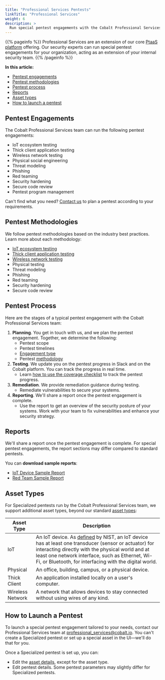 ```yaml
---
title: "Professional Services Pentests"
linkTitle: "Professional Services"
weight: 6
description: >
  Run special pentest engagements with the Cobalt Professional Services team.
---
```


{{% pageinfo %}}
Professional Services are an extension of our core [PtaaS platform](https://www.cobalt.io/ptaas) offering. Our security experts can run special pentest engagements for your organization, acting as an extension of your internal security team.
{{% /pageinfo %}}

**In this article:**

- [Pentest engagements](#pentest-engagements)
- [Pentest methodologies](#pentest-methodologies)
- [Pentest process](#pentest-process)
- [Reports](#reports)
- [Asset types](#asset-types)
- [How to launch a pentest](#how-to-launch-a-pentest)

## Pentest Engagements

The Cobalt Professional Services team can run the following pentest engagements:

- IoT ecosystem testing
- Thick client application testing
- Wireless network testing
- Physical social engineering
- Threat modeling
- Phishing
- Red teaming
- Security hardening
- Secure code review
- Pentest program management

Can't find what you need? [Contact us](mailto:professional_services@cobalt.io) to plan a pentest according to your requirements.

## Pentest Methodologies

We follow pentest methodologies based on the industry best practices. Learn more about each methodology:

- [IoT ecosystem testing](/professional-services/methodologies/iot/)
- [Thick client application testing](/professional-services/methodologies/thick-client/)
- [Wireless network testing](/professional-services/methodologies/wireless-network/)
- Physical testing
- Threat modeling
- Phishing
- Red teaming
- Security hardening
- Secure code review

## Pentest Process

Here are the stages of a typical pentest engagement with the Cobalt Professional Services team:

1. **Planning**. You get in touch with us, and we plan the pentest engagement. Together, we determine the following:
    - Pentest scope
    - Pentest timelines
    - [Engagement type](#pentest-engagements)
    - Pentest [methodology](#pentest-methodologies)
1. **Testing**. We update you on the pentest progress in Slack and on the Cobalt platform. You can track the progress in real time.
    - Learn [how to use the coverage checklist](/platform-deep-dive/pentests/pentest-process/coverage-checklist/) to track the pentest progress.
1. **Remediation**. We provide remediation guidance during testing.
    - Remediate vulnerabilities to secure your systems.
1. **Reporting**. We'll share a report once the pentest engagement is complete.
    - Use the report to get an overview of the security posture of your systems. Work with your team to fix vulnerabilities and enhance your security strategy.

## Reports

We'll share a report once the pentest engagement is complete. For special pentest engagements, the report sections may differ compared to standard pentests.

You can **download sample reports**:

- [IoT Device Sample Report]()
- [Red Team Sample Report]()

## Asset Types

For Specialized pentests run by the Cobalt Professional Services team, we support additional asset types, beyond our standard [asset types](/platform-deep-dive/assets/asset-types/):

| Asset Type | Description |
|---|---|
| IoT | An IoT device. As [defined](https://csrc.nist.gov/glossary/term/iot_device) by NIST, an IoT device has at least one transducer (sensor or actuator) for interacting directly with the physical world and at least one network interface, such as Ethernet, Wi-Fi, or Bluetooth, for interfacing with the digital world. |
| Physical | An office, building, campus, or a physical device. |
| Thick Client | An application installed locally on a user's computer. |
| Wireless Network | A network that allows devices to stay connected without using wires of any kind. |

## How to Launch a Pentest

To launch a special pentest engagement tailored to your needs, contact our Professional Services team at [professional_services@cobalt.io](mailto:professional_services@cobalt.io). You can't create a Specialized pentest or set up a special asset in the UI—we'll do that for you.

Once a Specialized pentest is set up, you can:

- Edit the [asset details](/getting-started/assets/#asset-details), except for the asset type.
- Edit pentest details. Some pentest parameters may slightly differ for Specialized pentests.
